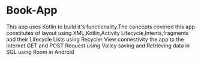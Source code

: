 # Book-App
This app uses Kotlin to build it\'s functionality.The concepts covered this app constitutes of layout using XML,Kotlin,Activity Lifecycle,Intents,fragments and their Lifecycle Lists using Recycler View connectivity the app to the internet GET and POST Request using Volley saving and Retrieving data in SQL using Room in Android 
